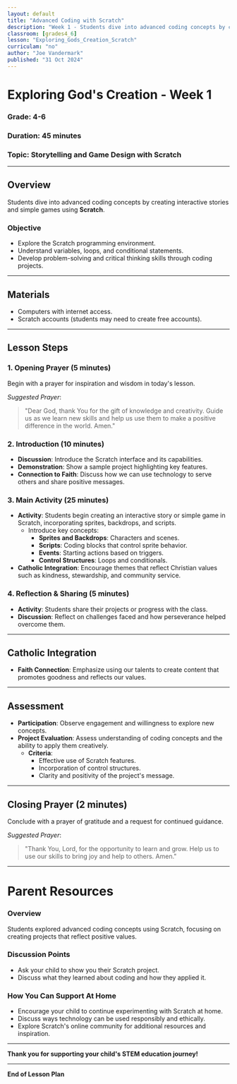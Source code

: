 ```yaml
---
layout: default
title: "Advanced Coding with Scratch"
description: "Week 1 - Students dive into advanced coding concepts by creating interactive stories and simple games using **Scratch**."
classroom: [grades4_6]
lesson: "Exploring_Gods_Creation_Scratch"
curriculam: "no"
author: "Joe Vandermark"
published: "31 Oct 2024"
---
```


# Exploring God's Creation - Week 1

### **Grade**: 4-6  
### **Duration**: 45 minutes  
### **Topic**: Storytelling and Game Design with Scratch

---

## **Overview**
Students dive into advanced coding concepts by creating interactive stories and simple games using **Scratch**.

### **Objective**
- Explore the Scratch programming environment.
- Understand variables, loops, and conditional statements.
- Develop problem-solving and critical thinking skills through coding projects.

---

## **Materials**
- Computers with internet access.
- Scratch accounts (students may need to create free accounts).

---

## **Lesson Steps**

### **1. Opening Prayer (5 minutes)**
Begin with a prayer for inspiration and wisdom in today's lesson.

_Suggested Prayer_:  
> "Dear God, thank You for the gift of knowledge and creativity. Guide us as we learn new skills and help us use them to make a positive difference in the world. Amen."

### **2. Introduction (10 minutes)**
- **Discussion**: Introduce the Scratch interface and its capabilities.
- **Demonstration**: Show a sample project highlighting key features.
- **Connection to Faith**: Discuss how we can use technology to serve others and share positive messages.

### **3. Main Activity (25 minutes)**
- **Activity**: Students begin creating an interactive story or simple game in Scratch, incorporating sprites, backdrops, and scripts.
    - Introduce key concepts:
        - **Sprites and Backdrops**: Characters and scenes.
        - **Scripts**: Coding blocks that control sprite behavior.
        - **Events**: Starting actions based on triggers.
        - **Control Structures**: Loops and conditionals.
- **Catholic Integration**: Encourage themes that reflect Christian values such as kindness, stewardship, and community service.

### **4. Reflection & Sharing (5 minutes)**
- **Activity**: Students share their projects or progress with the class.
- **Discussion**: Reflect on challenges faced and how perseverance helped overcome them.

---

## **Catholic Integration**
- **Faith Connection**: Emphasize using our talents to create content that promotes goodness and reflects our values.

---

## **Assessment**
- **Participation**: Observe engagement and willingness to explore new concepts.
- **Project Evaluation**: Assess understanding of coding concepts and the ability to apply them creatively.
    - **Criteria**:
        - Effective use of Scratch features.
        - Incorporation of control structures.
        - Clarity and positivity of the project's message.

---

## **Closing Prayer (2 minutes)**
Conclude with a prayer of gratitude and a request for continued guidance.

_Suggested Prayer_:  
> "Thank You, Lord, for the opportunity to learn and grow. Help us to use our skills to bring joy and help to others. Amen."

---

# Parent Resources

### **Overview**
Students explored advanced coding concepts using Scratch, focusing on creating projects that reflect positive values.

### **Discussion Points**
- Ask your child to show you their Scratch project.
- Discuss what they learned about coding and how they applied it.

### **How You Can Support At Home**
- Encourage your child to continue experimenting with Scratch at home.
- Discuss ways technology can be used responsibly and ethically.
- Explore Scratch's online community for additional resources and inspiration.

---

**Thank you for supporting your child's STEM education journey!**

---

**End of Lesson Plan**
